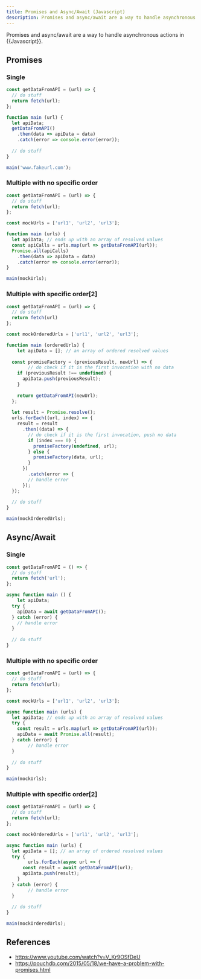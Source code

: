 ```yaml
---
title: Promises and Async/Await (Javascript)
description: Promises and async/await are a way to handle asynchronous actions in Javascript.
---
```


Promises and async/await are a way to handle asynchronous actions in {{Javascript}}.

## Promises

### Single

```javascript
const getDataFromAPI = (url) => {
  // do stuff
  return fetch(url);
};

function main (url) {
  let apiData;
  getDataFromAPI()
    .then(data => apiData = data)
    .catch(error => console.error(error));
  
  // do stuff
}

main('www.fakeurl.com');
```

### Multiple with no specific order

```javascript
const getDataFromAPI = (url) => {
  // do stuff
  return fetch(url);
};

const mockUrls = ['url1', 'url2', 'url3'];

function main (urls) {
  let apiData; // ends up with an array of resolved values
  const apiCalls = urls.map(url => getDataFromAPI(url));
  Promise.all(apiCalls)
    .then(data => apiData = data)
    .catch(error => console.error(error));
}

main(mockUrls);
```

### Multiple with specific order[2]

```javascript
const getDataFromAPI = (url) => {
  // do stuff
  return fetch(url)
};

const mockOrderedUrls = ['url1', 'url2', 'url3'];

function main (orderedUrls) {  
	let apiData = []; // an array of ordered resolved values
  
  const promiseFactory = (previousResult, newUrl) => {
		// do check if it is the first invocation with no data
    if (previousResult !== undefined) {
      apiData.push(previousResult);
    }
    
    return getDataFromAPI(newUrl);
  };
  
  let result = Promise.resolve();
  urls.forEach((url, index) => {
    result = result
      .then((data) => {
        // do check if it is the first invocation, push no data
      	if (index === 0) {
          promiseFactory(undefined, url);
        } else {
          promiseFactory(data, url);
        }
      })
	    .catch(error => {
      	// handle error
      });
  });
  
  // do stuff
}

main(mockOrderedUrls);
```

## Async/Await

### Single

```javascript
const getDataFromAPI = () => {
  // do stuff
  return fetch('url');
};

async function main () {
	let apiData;
  try {
    apiData = await getDataFromAPI();
  } catch (error) {
    // handle error
  }
  
  // do stuff
}
```

### Multiple with no specific order

```javascript
const getDataFromAPI = (url) => {
  // do stuff
  return fetch(url);
};

const mockUrls = ['url1', 'url2', 'url3'];

async function main (urls) {
  let apiData; // ends up with an array of resolved values
  try {
    const result = urls.map(url => getDataFromAPI(url));
    apiData = await Promise.all(result);
  } catch (error) {
		// handle error
  }
  
  // do stuff
}

main(mockUrls);
```

### Multiple with specific order[2]

```javascript
const getDataFromAPI = (url) => {
  // do stuff
  return fetch(url);
};

const mockOrderedUrls = ['url1', 'url2', 'url3'];

async function main (urls) {
  let apiData = []; // an array of ordered resolved values
  try {
		urls.forEach(async url => {
      const result = await getDataFromAPI(url);
      apiData.push(result);
    }
  } catch (error) {
		// handle error
  }
  
  // do stuff
}

main(mockOrderedUrls);
```

## References

- https://www.youtube.com/watch?v=V_Kr9OSfDeU
- https://pouchdb.com/2015/05/18/we-have-a-problem-with-promises.html